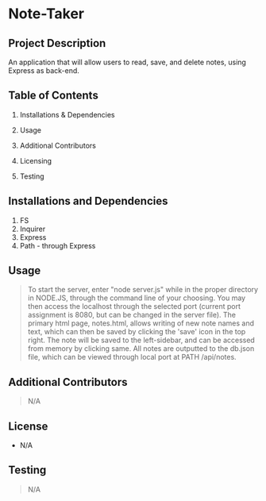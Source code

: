 # Note-Taker

## Project Description 

An application that will allow users to read, save, and delete notes, using Express as back-end.

## Table of Contents 

1. Installations & Dependencies 

2. Usage 

3. Additional Contributors 

4. Licensing 

5. Testing

## Installations and Dependencies 

1. FS
2. Inquirer
3. Express
4. Path - through Express

## Usage 

> To start the server, enter "node server.js" while in the proper directory in NODE.JS, through the command line of your choosing. You may then access the localhost through the selected port (current port assignment is 8080, but can be changed in the server file). The primary html page, notes.html, allows writing of new note names and text, which can then be saved by clicking the 'save' icon in the top right. The note will be saved to the left-sidebar, and can be accessed from memory by clicking same. All notes are outputted to the db.json file, which can be viewed through local port at PATH /api/notes.

## Additional Contributors 

> N/A

## License 

* N/A

## Testing 

> N/A